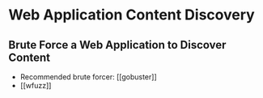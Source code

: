 # Web Application Content Discovery

## Brute Force a Web Application to Discover Content

- Recommended brute forcer: [[gobuster]]
- [[wfuzz]]